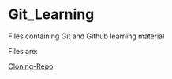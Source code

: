# Git_Learning
Files containing Git and Github learning material

Files are:

[Cloning-Repo](https://github.com/Pranau-R/Git_Learning/issues)
